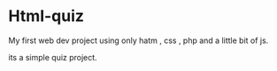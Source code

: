 # Html-quiz

My first web dev project using only hatm , css , php and a little bit of js.

its a simple quiz project.
